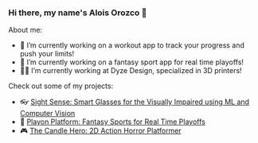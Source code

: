 ### Hi there, my name's Alois Orozco 👋

About me:

- 🔭 I’m currently working on a workout app to track your progress and push your limits!
- 🏀 I’m currently working on a fantasy sport app for real time playoffs!
- 🧑‍🎓 I’m currently working at Dyze Design, specialized in 3D printers!

Check out some of my projects:

- 👓 [Sight Sense: Smart Glasses for the Visually Impaired using ML and Computer Vision](https://github.com/aloisorozco/Sight-Sense)
- 🏀 [Playon Platform: Fantasy Sports for Real Time Playoffs](https://github.com/aloisorozco/PlayOn-Platform)
- 🎮 [The Candle Hero: 2D Action Horror Platformer](https://github.com/aloisorozco/The-Candle-Hero)
